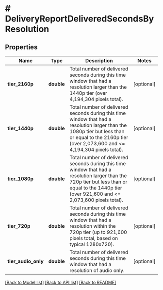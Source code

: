 # # DeliveryReportDeliveredSecondsByResolution

## Properties

Name | Type | Description | Notes
------------ | ------------- | ------------- | -------------
**tier_2160p** | **double** | Total number of delivered seconds during this time window that had a resolution larger than the 1440p tier (over 4,194,304 pixels total). | [optional]
**tier_1440p** | **double** | Total number of delivered seconds during this time window that had a resolution larger than the 1080p tier but less than or equal to the 2160p tier (over 2,073,600 and &lt;&#x3D; 4,194,304 pixels total). | [optional]
**tier_1080p** | **double** | Total number of delivered seconds during this time window that had a resolution larger than the 720p tier but less than or equal to the 1440p tier (over 921,600 and &lt;&#x3D; 2,073,600 pixels total). | [optional]
**tier_720p** | **double** | Total number of delivered seconds during this time window that had a resolution within the 720p tier (up to 921,600 pixels total, based on typical 1280x720). | [optional]
**tier_audio_only** | **double** | Total number of delivered seconds during this time window that had a resolution of audio only. | [optional]

[[Back to Model list]](../../README.md#models) [[Back to API list]](../../README.md#endpoints) [[Back to README]](../../README.md)
